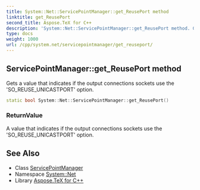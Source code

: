 ```yaml
---
title: System::Net::ServicePointManager::get_ReusePort method
linktitle: get_ReusePort
second_title: Aspose.TeX for C++
description: 'System::Net::ServicePointManager::get_ReusePort method. Gets a value that indicates if the output connections sockets use the ''SO_REUSE_UNICASTPORT'' option in C++.'
type: docs
weight: 1000
url: /cpp/system.net/servicepointmanager/get_reuseport/
---
```

## ServicePointManager::get_ReusePort method


Gets a value that indicates if the output connections sockets use the 'SO_REUSE_UNICASTPORT' option.

```cpp
static bool System::Net::ServicePointManager::get_ReusePort()
```


### ReturnValue

A value that indicates if the output connections sockets use the 'SO_REUSE_UNICASTPORT' option.

## See Also

* Class [ServicePointManager](../)
* Namespace [System::Net](../../)
* Library [Aspose.TeX for C++](../../../)
